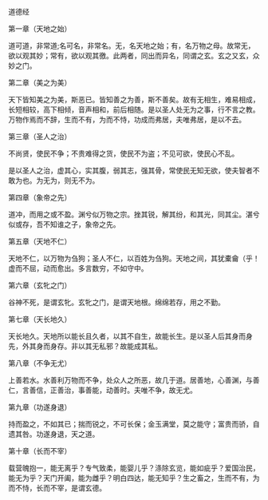 道德经

第一章（天地之始）

道可道，非常道;名可名，非常名。无，名天地之始；有，名万物之母。故常无，欲以观其妙；常有，欲以观其徼。此两者，同出而异名，同谓之玄。玄之又玄，众妙之门。

第二章（美之为美）

天下皆知美之为美，斯恶已。皆知善之为善，斯不善矣。故有无相生，难易相成，长短相较，高下相倾，音声相和，前后相随。是以圣人处无为之事，行不言之教。万物作焉而不辞，生而不有，为而不恃，功成而弗居，夫唯弗居，是以不去。

第三章（圣人之治）

不尚贤，使民不争；不贵难得之货，使民不为盗；不见可欲，使民心不乱。

是以圣人之治，虚其心，实其腹，弱其志，强其骨，常使民无知无欲，使夫智者不敢为也。为无为，则无不为。

第四章（象帝之先）

道冲，而用之或不盈。渊兮似万物之宗。挫其锐，解其纷，和其光，同其尘。湛兮似或存，吾不知谁之子，象帝之先。

第五章（天地不仁）

天地不仁，以万物为刍狗；圣人不仁，以百姓为刍狗。天地之间，其犹橐龠（乎！虚而不屈，动而愈出。多言数穷，不如守中。

第六章（玄牝之门）

谷神不死，是谓玄牝。玄牝之门，是谓天地根。绵绵若存，用之不勤。

第七章（天长地久）

天长地久。天地所以能长且久者，以其不自生，故能长生。是以圣人后其身而身先，外其身而身存。非以其无私邪？故能成其私。

第八章（不争无尤）

上善若水。水善利万物而不争，处众人之所恶，故几于道。居善地，心善渊，与善仁，言善信，正善治，事善能，动善时。夫唯不争，故无尤。

第九章（功遂身退）

持而盈之，不如其已；揣而锐之，不可长保；金玉满堂，莫之能守；富贵而骄，自遗其咎。功遂身退，天之道。

第十章（长而不宰）

载营魄抱一，能无离乎？专气致柔，能婴儿乎？涤除玄览，能如疵乎？爱国治民，能无为乎？天门开阖，能为雌乎？明白四达，能无知乎？生之畜之，生而不有，为而不恃，长而不宰，是谓玄德。

